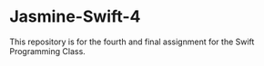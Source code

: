 # Jasmine-Swift-4
This repository is for the fourth and final assignment for the Swift Programming Class. 

